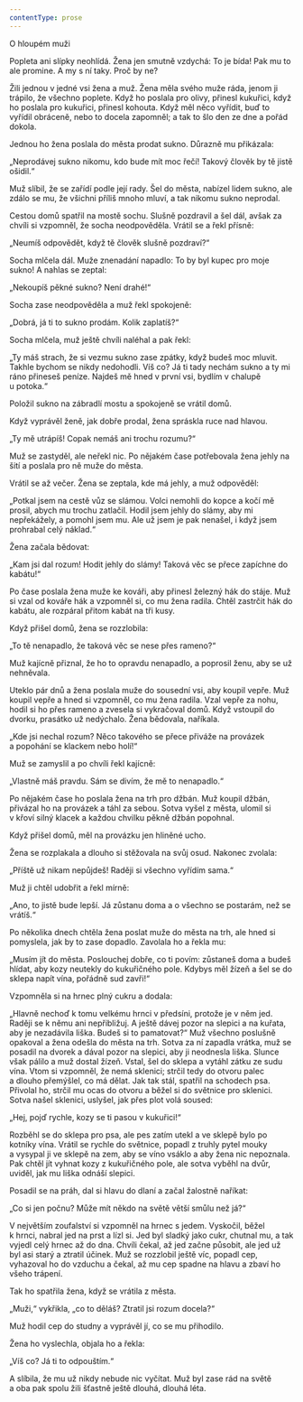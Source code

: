 ```yaml
---
contentType: prose
---
```


O hloupém muži

  

Popleta ani slípky neohlídá. Žena jen smutně vzdychá: To je bída! Pak mu to ale promine. A my s ní taky. Proč by ne?

Žili jednou v jedné vsi žena a muž. Žena měla svého muže ráda, jenom ji trápilo, že všechno poplete. Když ho poslala pro olivy, přinesl kukuřici, když ho poslala pro kukuřici, přinesl kohouta. Když měl něco vyřídit, buď to vyřídil obráceně, nebo to docela zapomněl; a tak to šlo den ze dne a pořád dokola.

Jednou ho žena poslala do města prodat sukno. Důrazně mu přikázala:

„Neprodávej sukno nikomu, kdo bude mít moc řečí! Takový člověk by tě jistě ošidil.“

Muž slíbil, že se zařídí podle její rady. Šel do města, nabízel lidem sukno, ale zdálo se mu, že všichni příliš mnoho mluví, a tak nikomu sukno neprodal.

Cestou domů spatřil na mostě sochu. Slušně pozdravil a šel dál, avšak za chvíli si vzpomněl, že socha neodpověděla. Vrátil se a řekl přísně:

„Neumíš odpovědět, když tě člověk slušně pozdraví?“

Socha mlčela dál. Muže znenadání napadlo: To by byl kupec pro moje sukno! A nahlas se zeptal:

„Nekoupíš pěkné sukno? Není drahé!“

Socha zase neodpověděla a muž řekl spokojeně:

„Dobrá, já ti to sukno prodám. Kolik zaplatíš?“

Socha mlčela, muž ještě chvíli naléhal a pak řekl:

„Ty máš strach, že si vezmu sukno zase zpátky, když budeš moc mluvit. Takhle bychom se nikdy nedohodli. Víš co? Já ti tady nechám sukno a ty mi ráno přineseš peníze. Najdeš mě hned v první vsi, bydlím v chalupě u potoka.“

Položil sukno na zábradlí mostu a spokojeně se vrátil domů.

Když vyprávěl ženě, jak dobře prodal, žena spráskla ruce nad hlavou.

„Ty mě utrápíš! Copak nemáš ani trochu rozumu?“

Muž se zastyděl, ale neřekl nic. Po nějakém čase potřebovala žena jehly na šití a poslala pro ně muže do města.

Vrátil se až večer. Žena se zeptala, kde má jehly, a muž odpověděl:

„Potkal jsem na cestě vůz se slámou. Volci nemohli do kopce a kočí mě prosil, abych mu trochu zatlačil. Hodil jsem jehly do slámy, aby mi nepřekážely, a pomohl jsem mu. Ale už jsem je pak nenašel, i když jsem prohrabal celý náklad.“

Žena začala bědovat:

„Kam jsi dal rozum! Hodit jehly do slámy! Taková věc se přece zapíchne do kabátu!“

Po čase poslala žena muže ke kováři, aby přinesl železný hák do stáje. Muž si vzal od kováře hák a vzpomněl si, co mu žena radila. Chtěl zastrčit hák do kabátu, ale rozpáral přitom kabát na tři kusy.

Když přišel domů, žena se rozzlobila:

„To tě nenapadlo, že taková věc se nese přes rameno?“

Muž kajícně přiznal, že ho to opravdu nenapadlo, a poprosil ženu, aby se už nehněvala.

Uteklo pár dnů a žena poslala muže do sousední vsi, aby koupil vepře. Muž koupil vepře a hned si vzpomněl, co mu žena radila. Vzal vepře za nohu, hodil si ho přes rameno a zvesela si vykračoval domů. Když vstoupil do dvorku, prasátko už nedýchalo. Žena bědovala, naříkala.

„Kde jsi nechal rozum? Něco takového se přece přiváže na provázek a popohání se klackem nebo holí!“

Muž se zamyslil a po chvíli řekl kajícně:

„Vlastně máš pravdu. Sám se divím, že mě to nenapadlo.“

Po nějakém čase ho poslala žena na trh pro džbán. Muž koupil džbán, přivázal ho na provázek a táhl za sebou. Sotva vyšel z města, ulomil si v křoví silný klacek a každou chvilku pěkně džbán popohnal.

Když přišel domů, měl na provázku jen hliněné ucho.

Žena se rozplakala a dlouho si stěžovala na svůj osud. Nakonec zvolala:

„Příště už nikam nepůjdeš! Raději si všechno vyřídím sama.“

Muž ji chtěl udobřit a řekl mírně:

„Ano, to jistě bude lepší. Já zůstanu doma a o všechno se postarám, než se vrátíš.“

Po několika dnech chtěla žena poslat muže do města na trh, ale hned si pomyslela, jak by to zase dopadlo. Zavolala ho a řekla mu:

„Musím jít do města. Poslouchej dobře, co ti povím: zůstaneš doma a budeš hlídat, aby kozy neutekly do kukuřičného pole. Kdybys měl žízeň a šel se do sklepa napít vína, pořádně sud zavři!“

Vzpomněla si na hrnec plný cukru a dodala:

„Hlavně nechoď k tomu velkému hrnci v předsíni, protože je v něm jed. Raději se k němu ani nepřibližuj. A ještě dávej pozor na slepici a na kuřata, aby je nezadávila liška. Budeš si to pamatovat?“ Muž všechno poslušně opakoval a žena odešla do města na trh. Sotva za ní zapadla vrátka, muž se posadil na dvorek a dával pozor na slepici, aby ji neodnesla liška. Slunce však pálilo a muž dostal žízeň. Vstal, šel do sklepa a vytáhl zátku ze sudu vína. Vtom si vzpomněl, že nemá sklenici; strčil tedy do otvoru palec a dlouho přemýšlel, co má dělat. Jak tak stál, spatřil na schodech psa. Přivolal ho, strčil mu ocas do otvoru a běžel si do světnice pro sklenici. Sotva našel sklenici, uslyšel, jak přes plot volá soused:

„Hej, pojď rychle, kozy se ti pasou v kukuřici!“

Rozběhl se do sklepa pro psa, ale pes zatím utekl a ve sklepě bylo po kotníky vína. Vrátil se rychle do světnice, popadl z truhly pytel mouky a vysypal ji ve sklepě na zem, aby se víno vsáklo a aby žena nic nepoznala. Pak chtěl jít vyhnat kozy z kukuřičného pole, ale sotva vyběhl na dvůr, uviděl, jak mu liška odnáší slepici.

Posadil se na práh, dal si hlavu do dlaní a začal žalostně naříkat:

„Co si jen počnu? Může mít někdo na světě větší smůlu než já?“

V největším zoufalství si vzpomněl na hrnec s jedem. Vyskočil, běžel k hrnci, nabral jed na prst a lízl si. Jed byl sladký jako cukr, chutnal mu, a tak vyjedl celý hrnec až do dna. Chvíli čekal, až jed začne působit, ale jed už byl asi starý a ztratil účinek. Muž se rozzlobil ještě víc, popadl cep, vyhazoval ho do vzduchu a čekal, až mu cep spadne na hlavu a zbaví ho všeho trápení.

Tak ho spatřila žena, když se vrátila z města.

„Muži,“ vykřikla, „co to děláš? Ztratil jsi rozum docela?“

Muž hodil cep do studny a vyprávěl jí, co se mu přihodilo.

Žena ho vyslechla, objala ho a řekla:

„Víš co? Já ti to odpouštím.“

A slíbila, že mu už nikdy nebude nic vyčítat. Muž byl zase rád na světě a oba pak spolu žili šťastně ještě dlouhá, dlouhá léta.
